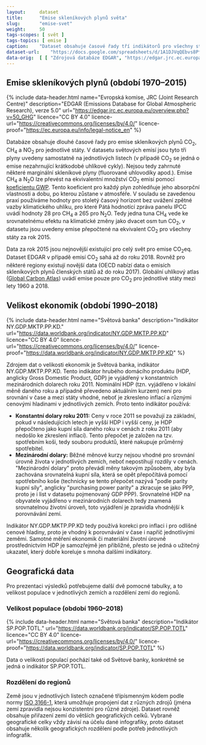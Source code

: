 ```yaml
---
layout:     dataset
title:      "Emise skleníkových plynů světa"
slug:       "emise-svet"
weight:     50
tags-scopes: [ svět ]
tags-topics: [ emise ]
caption:    "Dataset obsahuje časové řady tří indikátorů pro všechny státy (a některá závislá území) světa: emise skleníkových plynů, velikost populace a velikost ekonomik. Delší časové řady zachycují vývoj emisí v čase, propojení všech indikátorů umožňuje detailnější analýzu – například srovnání emisí na obyvatele nebo na jednotku HDP."
dataset-url:    "https://docs.google.com/spreadsheets/d/1A1DJVqQEbvs8PfQDrav1i56cfFUIzSL5CAg2jqmXALQ"
data-orig:  [ [ "Zdrojová databáze EDGAR", "https://edgar.jrc.ec.europa.eu/overview.php?v=50_GHG" ] ]
---
```

<div class="section"><div class="container" markdown="1">

## Emise skleníkových plynů (období 1970–2015)

{% include data-header.html
    name="Evropská komise, JRC (Joint Research Centre)"
    description="EDGAR (Emissions Database for Global Atmospheric Research), verze 5.0"
    url="https://edgar.jrc.ec.europa.eu/overview.php?v=50_GHG"
    licence="CC BY 4.0"
    licence-url="https://creativecommons.org/licenses/by/4.0/"
    licence-proof="https://ec.europa.eu/info/legal-notice_en"
%}

Databáze obsahuje dlouhé časové řady pro emise <glossary id='antropogennisklenikoveplyny'>skleníkových plynů</glossary> CO<sub>2</sub>, CH<sub>4</sub> a NO<sub>2</sub> pro jednotlivé státy. V datasetu světových emisí jsou tyto tři plyny uvedeny samostatně na jednotlivých listech (v případě CO<sub>2</sub> se jedná o emise nezahrnující krátkodobé uhlíkové cykly). Nejsou tedy zahrnuté některé marginální skleníkové plyny (fluorované uhlovodíky apod.). Emise CH<sub>4</sub> a N<sub>2</sub>O lze převést na ekvivalentní množství CO<sub>2</sub> emisí pomocí [koeficientu GWP](https://en.wikipedia.org/wiki/Global_warming_potential#Values). Tento koeficient pro každý plyn zohledňuje jeho absorpční vlastnosti a dobu, po kterou zůstane v atmosféře. V souladu se zavedenou praxí používáme hodnoty pro stoletý časový horizont bez uvážení zpětné vazby klimatického uhlíku, pro které <glossary id='ipccar'>Pátá hodnotící zpráva panelu IPCC</glossary> uvádí hodnoty 28 pro CH<sub>4</sub> a 265 pro N<sub>2</sub>O. Tedy jedna tuna CH<sub>4</sub> vede ke srovnatelnému efektu na klimatické změny jako dvacet osm tun CO<sub>2</sub>, v datasetu jsou uvedeny emise přepočtené na ekvivalent CO<sub>2</sub> pro všechny státy za rok 2015.

Data za rok 2015 jsou nejnovější existující pro celý svět pro emise <glossary id='co2eq'>CO<sub>2</sub>eq</glossary>. Dataset EDGAR v případě emisí CO<sub>2</sub> sahá až do roku 2018. Rovněž pro některé regiony existují novější data (OECD nabízí data o emisích skleníkových plynů členských států až do roku 2017). Globální uhlíkový atlas ([Global Carbon Atlas](/zdroje)) uvádí emise pouze pro CO<sub>2</sub> pro jednotlivé státy mezi lety 1960 a 2018.

</div></div>
<div class="section"><div class="container" markdown="1">

## Velikost ekonomik (období 1990–2018)

{% include data-header.html
    name="Světová banka"
    description="Indikátor NY.GDP.MKTP.PP.KD."
    url="https://data.worldbank.org/indicator/NY.GDP.MKTP.PP.KD"
    licence="CC BY 4.0"
    licence-url="https://creativecommons.org/licenses/by/4.0/"
    licence-proof="https://data.worldbank.org/indicator/NY.GDP.MKTP.PP.KD"
%}

Zdrojem dat o velikosti ekonomik je Světová banka, indikátor NY.GDP.MKTP.PP.KD. Tento indikátor hrubého domácího produktu (HDP, anglicky Gross Domestic Product, GDP) je vyjádřený v konstantních mezinárodních dolarech roku 2011. Nominální HDP (tzn. vyjádřeno v lokální měně daného roku a případně převedeno aktuálním kurzem) není pro srovnání v čase a mezi státy vhodné, neboť je zkresleno inflací a různými cenovými hladinami v jednotlivých zemích. Proto tento indikátor používá:

* **Konstantní dolary roku 2011:** Ceny v roce 2011 se považují za základní, pokud v následujících letech je vyšší HDP i vyšší ceny, je HDP přepočteno jako kupní síla daného roku v cenách z roku 2011 (aby nedošlo ke zkreslení inflací). Tento přepočet je založen na tzv. spotřebním koši, tedy souboru produktů, které nakupuje průměrný spotřebitel.
* **Mezinárodní dolary:** Běžné měnové kurzy nejsou vhodné pro srovnání úrovně života v jednotlivých zemích, neboť nepostihují rozdíly v cenách. "Mezinárodní dolary" proto převádí měny takovým způsobem, aby byla zachována srovnatelná kupní síla, která se opět přepočítává pomocí spotřebního koše (technicky se tento přepočet nazývá "podle parity kupní síly", anglicky "purchasing power parity" a zkracuje se jako PPP, proto je i list v datasetu pojmenovaný GDP PPP). Srovnatelné HDP na obyvatele vyjádřeno v mezinárodních dolarech tedy znamená srovnatelnou životní úroveň, toto vyjádření je zpravidla vhodnější k porovnávání zemí.

Indikátor NY.GDP.MKTP.PP.KD tedy používá korekci pro inflaci i pro odlišné cenové hladiny, proto je vhodný k porovnávání v čase i napříč jednotlivými zeměmi. Samotné měření ekonomik či materiální životní úrovně prostřednictvím HDP je samozřejmě jen přibližné, přesto se jedná o užitečný ukazatel, který dobře koreluje s mnoha dalšími indikátory.

</div></div>
<div class="section"><div class="container" markdown="1">

## Geografická data

Pro prezentaci výsledků potřebujeme další dvě pomocné tabulky, a to velikost populace v jednotlivých zemích a rozdělení zemí do regionů.

### Velikost populace (období 1960–2018)

{% include data-header.html
    name="Světová banka"
    description="Indikátor SP.POP.TOTL."
    url="https://data.worldbank.org/indicator/SP.POP.TOTL"
    licence="CC BY 4.0"
    licence-url="https://creativecommons.org/licenses/by/4.0/"
    licence-proof="https://data.worldbank.org/indicator/SP.POP.TOTL"
%}

Data o velikosti populací pochází také od Světové banky, konkrétně se jedná o indikátor SP.POP.TOTL.

### Rozdělení do regionů

Země jsou v jednotlivých listech označené třípísmenným kódem podle normy [ISO 3166-1](https://cs.wikipedia.org/wiki/ISO_3166-1), která umožňuje propojení dat z různých zdrojů (jména zemí zpravidla nejsou konzistentní pro různé zdroje). Dataset rovněž obsahuje přiřazení zemí do větších geografických celků. Vybrané geografické celky vždy závisí na účelu dané infografiky, proto dataset obsahuje několik geografických rozdělení podle potřeb jednotlivých infografik.

</div></div>
